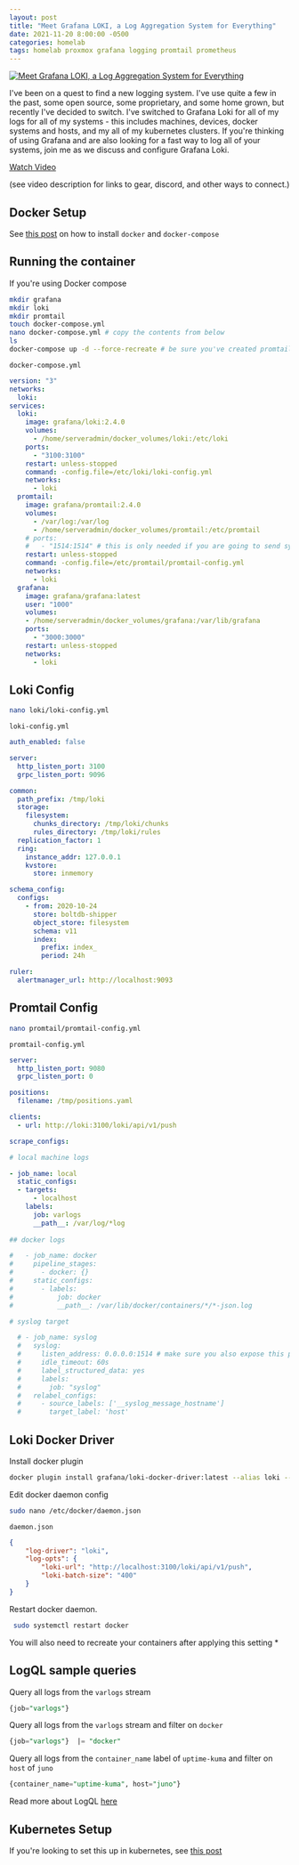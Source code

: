 ```yaml
---
layout: post
title: "Meet Grafana LOKI, a Log Aggregation System for Everything"
date: 2021-11-20 8:00:00 -0500
categories: homelab
tags: homelab proxmox grafana logging promtail prometheus
---
```


[![Meet Grafana LOKI, a Log Aggregation System for Everything](https://img.youtube.com/vi/h_GGd7HfKQ8/0.jpg)](https://www.youtube.com/watch?v=h_GGd7HfKQ8 "Meet Grafana LOKI, a Log Aggregation System for Everything")

I've been on a quest to find a new logging system.  I've use quite a few in the past, some open source, some proprietary, and some home grown, but recently I've decided to switch.  I've switched to Grafana Loki for all of my logs for all of my systems - this includes machines, devices, docker systems and hosts, and my all of my kubernetes clusters.  If you're thinking of using Grafana and are also looking for a fast way to log all of your systems, join me as we discuss and configure Grafana Loki.

[Watch Video](https://www.youtube.com/watch?v=h_GGd7HfKQ8)

(see video description for links to gear, discord, and other ways to connect.)

## Docker Setup

See [this post](https://techno-tim.github.io/posts/docker-compose-install/) on how to install `docker` and `docker-compose`

## Running the container

If you're using Docker compose

```bash
mkdir grafana
mkdir loki
mkdir promtail
touch docker-compose.yml
nano docker-compose.yml # copy the contents from below
ls
docker-compose up -d --force-recreate # be sure you've created promtail-config.yml and loki-config.yml before running this
```

`docker-compose.yml`

```yml
version: "3"
networks:
  loki:
services:
  loki:
    image: grafana/loki:2.4.0
    volumes:
      - /home/serveradmin/docker_volumes/loki:/etc/loki
    ports:
      - "3100:3100"
    restart: unless-stopped
    command: -config.file=/etc/loki/loki-config.yml
    networks:
      - loki
  promtail:
    image: grafana/promtail:2.4.0
    volumes:
      - /var/log:/var/log
      - /home/serveradmin/docker_volumes/promtail:/etc/promtail
    # ports:
    #   - "1514:1514" # this is only needed if you are going to send syslogs
    restart: unless-stopped
    command: -config.file=/etc/promtail/promtail-config.yml
    networks:
      - loki
  grafana:
    image: grafana/grafana:latest
    user: "1000"
    volumes:
    - /home/serveradmin/docker_volumes/grafana:/var/lib/grafana
    ports:
      - "3000:3000"
    restart: unless-stopped
    networks:
      - loki
```

## Loki Config

```bash
nano loki/loki-config.yml
```

`loki-config.yml`

```yml
auth_enabled: false

server:
  http_listen_port: 3100
  grpc_listen_port: 9096

common:
  path_prefix: /tmp/loki
  storage:
    filesystem:
      chunks_directory: /tmp/loki/chunks
      rules_directory: /tmp/loki/rules
  replication_factor: 1
  ring:
    instance_addr: 127.0.0.1
    kvstore:
      store: inmemory

schema_config:
  configs:
    - from: 2020-10-24
      store: boltdb-shipper
      object_store: filesystem
      schema: v11
      index:
        prefix: index_
        period: 24h

ruler:
  alertmanager_url: http://localhost:9093
```

## Promtail Config

```bash
nano promtail/promtail-config.yml
```

`promtail-config.yml`

```yml
server:
  http_listen_port: 9080
  grpc_listen_port: 0

positions:
  filename: /tmp/positions.yaml

clients:
  - url: http://loki:3100/loki/api/v1/push

scrape_configs:

# local machine logs

- job_name: local
  static_configs:
  - targets:
      - localhost
    labels:
      job: varlogs
      __path__: /var/log/*log
  
## docker logs

#   - job_name: docker 
#     pipeline_stages:
#       - docker: {}
#     static_configs:
#       - labels:
#           job: docker
#           __path__: /var/lib/docker/containers/*/*-json.log

# syslog target

  # - job_name: syslog
  #   syslog:
  #     listen_address: 0.0.0.0:1514 # make sure you also expose this port on the container
  #     idle_timeout: 60s
  #     label_structured_data: yes
  #     labels:
  #       job: "syslog"
  #   relabel_configs:
  #     - source_labels: ['__syslog_message_hostname']
  #       target_label: 'host'
```

## Loki Docker Driver

Install docker plugin

```bash
docker plugin install grafana/loki-docker-driver:latest --alias loki --grant-all-permissions
```

Edit docker daemon config

```bash
sudo nano /etc/docker/daemon.json
```

`daemon.json`

```json
{
    "log-driver": "loki",
    "log-opts": {
        "loki-url": "http://localhost:3100/loki/api/v1/push",
        "loki-batch-size": "400"
    }
}
```

Restart docker daemon.

```bash
 sudo systemctl restart docker
```

You will also need to recreate your containers after applying this setting *

## LogQL sample queries

Query all logs from the `varlogs` stream

```sql
{job="varlogs"} 
```

Query all logs from the `varlogs` stream and filter on  `docker`

```sql
{job="varlogs"}  |= "docker"

```

Query all logs from the `container_name` label of `uptime-kuma` and filter on `host` of `juno`

```sql
{container_name="uptime-kuma", host="juno"}

```

Read more about LogQL [here](https://grafana.com/docs/loki/latest/logql/)

## Kubernetes Setup

If you're looking to set this up in kubernetes, see [this post](https://techno-tim.github.io/posts/grafana-loki-kubernetes/)
